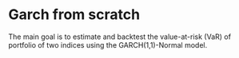 # Garch from scratch
The main goal is to estimate and backtest the value-at-risk (VaR) of portfolio of two indices using the GARCH(1,1)-Normal model.
